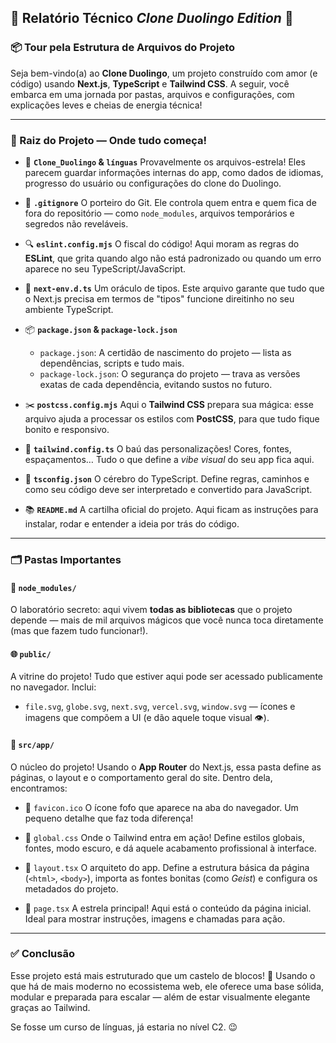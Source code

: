 ## 🎉 Relatório Técnico *Clone Duolingo Edition* 🐤

### 📦 Tour pela Estrutura de Arquivos do Projeto

Seja bem-vindo(a) ao **Clone Duolingo**, um projeto construído com amor (e código) usando **Next.js**, **TypeScript** e **Tailwind CSS**. A seguir, você embarca em uma jornada por pastas, arquivos e configurações, com explicações leves e cheias de energia técnica!

---

### 🌳 Raiz do Projeto — Onde tudo começa!

* 🐥 **`Clone_Duolingo` & `línguas`**
  Provavelmente os arquivos-estrela! Eles parecem guardar informações internas do app, como dados de idiomas, progresso do usuário ou configurações do clone do Duolingo.

* 📄 **`.gitignore`**
  O porteiro do Git. Ele controla quem entra e quem fica de fora do repositório — como `node_modules`, arquivos temporários e segredos não reveláveis.

* 🔍 **`eslint.config.mjs`**
  O fiscal do código! Aqui moram as regras do **ESLint**, que grita quando algo não está padronizado ou quando um erro aparece no seu TypeScript/JavaScript.

* 🧠 **`next-env.d.ts`**
  Um oráculo de tipos. Este arquivo garante que tudo que o Next.js precisa em termos de "tipos" funcione direitinho no seu ambiente TypeScript.

* 📦 **`package.json` & `package-lock.json`**

  * `package.json`: A certidão de nascimento do projeto — lista as dependências, scripts e tudo mais.
  * `package-lock.json`: O segurança do projeto — trava as versões exatas de cada dependência, evitando sustos no futuro.

* ✂️ **`postcss.config.mjs`**
  Aqui o **Tailwind CSS** prepara sua mágica: esse arquivo ajuda a processar os estilos com **PostCSS**, para que tudo fique bonito e responsivo.

* 🎨 **`tailwind.config.ts`**
  O baú das personalizações! Cores, fontes, espaçamentos… Tudo o que define a *vibe visual* do seu app fica aqui.

* 🧰 **`tsconfig.json`**
  O cérebro do TypeScript. Define regras, caminhos e como seu código deve ser interpretado e convertido para JavaScript.

* 📚 **`README.md`**
  A cartilha oficial do projeto. Aqui ficam as instruções para instalar, rodar e entender a ideia por trás do código.

---

### 🗂️ Pastas Importantes

#### 🧪 `node_modules/`

O laboratório secreto: aqui vivem **todas as bibliotecas** que o projeto depende — mais de mil arquivos mágicos que você nunca toca diretamente (mas que fazem tudo funcionar!).

#### 🌐 `public/`

A vitrine do projeto! Tudo que estiver aqui pode ser acessado publicamente no navegador. Inclui:

* `file.svg`, `globe.svg`, `next.svg`, `vercel.svg`, `window.svg` — ícones e imagens que compõem a UI (e dão aquele toque visual 👁️).

#### 🧬 `src/app/`

O núcleo do projeto! Usando o **App Router** do Next.js, essa pasta define as páginas, o layout e o comportamento geral do site. Dentro dela, encontramos:

* 🧿 `favicon.ico`
  O ícone fofo que aparece na aba do navegador. Um pequeno detalhe que faz toda diferença!

* 🎨 `global.css`
  Onde o Tailwind entra em ação! Define estilos globais, fontes, modo escuro, e dá aquele acabamento profissional à interface.

* 🧱 `layout.tsx`
  O arquiteto do app. Define a estrutura básica da página (`<html>`, `<body>`), importa as fontes bonitas (como *Geist*) e configura os metadados do projeto.

* 📄 `page.tsx`
  A estrela principal! Aqui está o conteúdo da página inicial. Ideal para mostrar instruções, imagens e chamadas para ação.

---

### ✅ Conclusão

Esse projeto está mais estruturado que um castelo de blocos! 🏰
Usando o que há de mais moderno no ecossistema web, ele oferece uma base sólida, modular e preparada para escalar — além de estar visualmente elegante graças ao Tailwind.

Se fosse um curso de línguas, já estaria no nível C2. 😉
